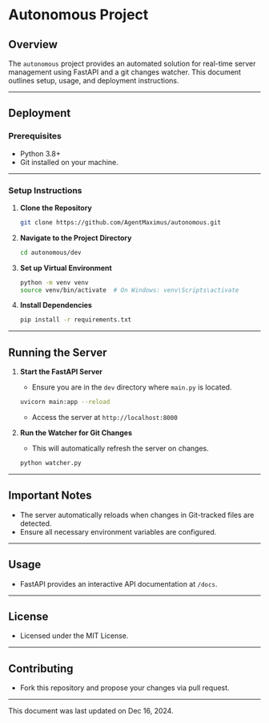 # Autonomous Project

## Overview
The `autonomous` project provides an automated solution for real-time server management using FastAPI and a git changes watcher. This document outlines setup, usage, and deployment instructions.

---

## Deployment

### Prerequisites
- Python 3.8+
- Git installed on your machine.

---

### Setup Instructions

1. **Clone the Repository**
   ```bash
   git clone https://github.com/AgentMaximus/autonomous.git
   ```
2. **Navigate to the Project Directory**
   ```bash
   cd autonomous/dev
   ```
3. **Set up Virtual Environment**
   ```bash
   python -m venv venv
   source venv/bin/activate  # On Windows: venv\Scripts\activate
   ```
4. **Install Dependencies**
   ```bash
   pip install -r requirements.txt
   ```

---

## Running the Server

1. **Start the FastAPI Server**
   - Ensure you are in the `dev` directory where `main.py` is located.
   ```bash
   uvicorn main:app --reload
   ```
   - Access the server at `http://localhost:8000`

2. **Run the Watcher for Git Changes**
   - This will automatically refresh the server on changes.
   ```bash
   python watcher.py
   ```

---

## Important Notes
- The server automatically reloads when changes in Git-tracked files are detected.
- Ensure all necessary environment variables are configured.

---

## Usage
- FastAPI provides an interactive API documentation at `/docs`.

---

## License
- Licensed under the MIT License.

---

## Contributing
- Fork this repository and propose your changes via pull request.

---

This document was last updated on Dec 16, 2024.